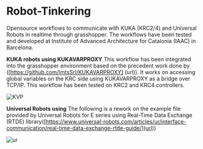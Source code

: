 # Robot-Tinkering
Opensource workflows to communicate with KUKA (KRC2/4) and Universal Robots in realtime through grasshopper. The workflows have been tested and developed at Institute of Advanced Architecture for Catalonia (IAAC) in Barcelona.




****KUKA robots using KUKAVARPROXY****
This workflow has been integrated into the grasshopper environment based on the precedent work done by ([https://github.com/ImtsSrl/KUKAVARPROXY] (url)). It works on accessing global variables on the KRC side using KUKAVARPROXY as a bridge over TCP/IP. This workflow has been tested on KRC2 and KRC4 controllers.


![KVP](https://user-images.githubusercontent.com/88770685/139601624-f89cd466-8c97-4b0b-96c5-f3cfe531f779.jpg)



****Universal Robots using****
The following is a rework on the example file provided by Universal Robots for E series using Real-Time Data Exchange (RTDE) library([https://www.universal-robots.com/articles/ur/interface-communication/real-time-data-exchange-rtde-guide/](url))

![ur](https://user-images.githubusercontent.com/88770685/139601723-6973ff63-8250-4a48-887d-d6c1c375e161.jpg)

